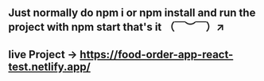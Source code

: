 
Just normally do npm i or npm install and run the project with npm start that's it （￣︶￣）↗　
---------------------
live Project -> https://food-order-app-react-test.netlify.app/
---------------------
